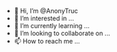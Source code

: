 - 👋 Hi, I’m @AnonyTruc
- 👀 I’m interested in ...
- 🌱 I’m currently learning ...
- 💞️ I’m looking to collaborate on ...
- 📫 How to reach me ...

<!---
hieubc/hieubc is a ✨ special ✨ repository because its `README.md` (this file) appears on your GitHub profile.
You can click the Preview link to take a look at your changes.
--->

